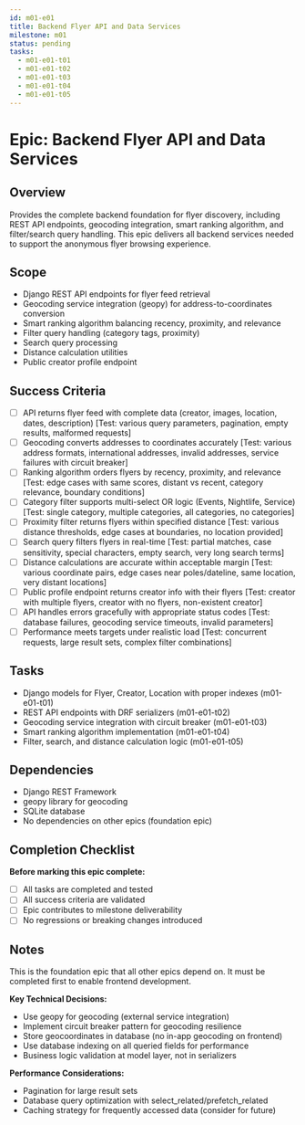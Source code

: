 ```yaml
---
id: m01-e01
title: Backend Flyer API and Data Services
milestone: m01
status: pending
tasks:
  - m01-e01-t01
  - m01-e01-t02
  - m01-e01-t03
  - m01-e01-t04
  - m01-e01-t05
---
```


# Epic: Backend Flyer API and Data Services

## Overview
Provides the complete backend foundation for flyer discovery, including REST API endpoints, geocoding integration, smart ranking algorithm, and filter/search query handling. This epic delivers all backend services needed to support the anonymous flyer browsing experience.

## Scope
- Django REST API endpoints for flyer feed retrieval
- Geocoding service integration (geopy) for address-to-coordinates conversion
- Smart ranking algorithm balancing recency, proximity, and relevance
- Filter query handling (category tags, proximity)
- Search query processing
- Distance calculation utilities
- Public creator profile endpoint

## Success Criteria
- [ ] API returns flyer feed with complete data (creator, images, location, dates, description) [Test: various query parameters, pagination, empty results, malformed requests]
- [ ] Geocoding converts addresses to coordinates accurately [Test: various address formats, international addresses, invalid addresses, service failures with circuit breaker]
- [ ] Ranking algorithm orders flyers by recency, proximity, and relevance [Test: edge cases with same scores, distant vs recent, category relevance, boundary conditions]
- [ ] Category filter supports multi-select OR logic (Events, Nightlife, Service) [Test: single category, multiple categories, all categories, no categories]
- [ ] Proximity filter returns flyers within specified distance [Test: various distance thresholds, edge cases at boundaries, no location provided]
- [ ] Search query filters flyers in real-time [Test: partial matches, case sensitivity, special characters, empty search, very long search terms]
- [ ] Distance calculations are accurate within acceptable margin [Test: various coordinate pairs, edge cases near poles/dateline, same location, very distant locations]
- [ ] Public profile endpoint returns creator info with their flyers [Test: creator with multiple flyers, creator with no flyers, non-existent creator]
- [ ] API handles errors gracefully with appropriate status codes [Test: database failures, geocoding service timeouts, invalid parameters]
- [ ] Performance meets targets under realistic load [Test: concurrent requests, large result sets, complex filter combinations]

## Tasks
- Django models for Flyer, Creator, Location with proper indexes (m01-e01-t01)
- REST API endpoints with DRF serializers (m01-e01-t02)
- Geocoding service integration with circuit breaker (m01-e01-t03)
- Smart ranking algorithm implementation (m01-e01-t04)
- Filter, search, and distance calculation logic (m01-e01-t05)

## Dependencies
- Django REST Framework
- geopy library for geocoding
- SQLite database
- No dependencies on other epics (foundation epic)

## Completion Checklist
**Before marking this epic complete:**
- [ ] All tasks are completed and tested
- [ ] All success criteria are validated
- [ ] Epic contributes to milestone deliverability
- [ ] No regressions or breaking changes introduced

## Notes
This is the foundation epic that all other epics depend on. It must be completed first to enable frontend development.

**Key Technical Decisions:**
- Use geopy for geocoding (external service integration)
- Implement circuit breaker pattern for geocoding resilience
- Store geocoordinates in database (no in-app geocoding on frontend)
- Use database indexing on all queried fields for performance
- Business logic validation at model layer, not in serializers

**Performance Considerations:**
- Pagination for large result sets
- Database query optimization with select_related/prefetch_related
- Caching strategy for frequently accessed data (consider for future)
